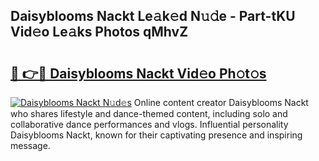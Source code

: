 ## Daisyblooms Nackt Le𝚊k𝚎d N𝚞𝚍e - Part-tKU Vid𝚎o Le𝚊ks Photos qMhvZ

# <h2><a href="http://fbaj8q.evod.top/?m=Daisyblooms+Nackt">🔗 👉🔴 Daisyblooms Nackt Vid𝚎o Ph𝚘t𝚘s</a></h2>

[![Daisyblooms Nackt N𝚞d𝚎s](https://i.imgur.com/8V9OHl7.gif)](http://fbaj8q.evod.top/?m=Daisyblooms+Nackt)
Online content creator Daisyblooms Nackt who shares lifestyle and dance-themed content, including solo and collaborative dance performances and vlogs. Influential personality Daisyblooms Nackt, known for their captivating presence and inspiring message. 
